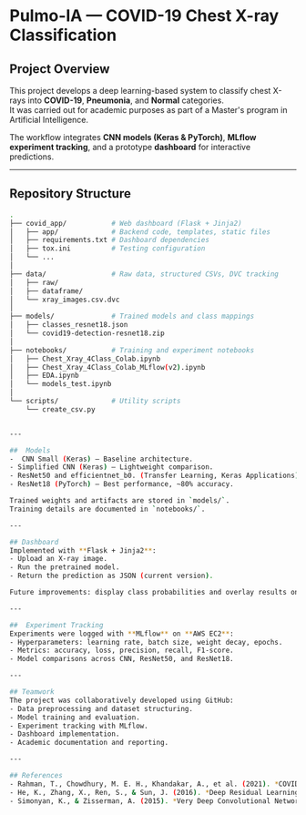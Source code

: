# Pulmo-IA — COVID-19 Chest X-ray Classification

##  Project Overview
This project develops a deep learning-based system to classify chest X-rays into **COVID-19**, **Pneumonia**, and **Normal** categories.  
It was carried out for academic purposes as part of a Master's program in Artificial Intelligence.

The workflow integrates **CNN models (Keras & PyTorch)**, **MLflow experiment tracking**, and a prototype **dashboard** for interactive predictions.

---

##  Repository Structure

```bash
.
├── covid_app/           # Web dashboard (Flask + Jinja2)
│   ├── app/             # Backend code, templates, static files
│   ├── requirements.txt # Dashboard dependencies
│   ├── tox.ini          # Testing configuration
│   └── ...
│
├── data/                # Raw data, structured CSVs, DVC tracking
│   ├── raw/             
│   ├── dataframe/
│   └── xray_images.csv.dvc
│
├── models/              # Trained models and class mappings
│   ├── classes_resnet18.json
│   └── covid19-detection-resnet18.zip
│
├── notebooks/           # Training and experiment notebooks
│   ├── Chest_Xray_4Class_Colab.ipynb
│   ├── Chest_Xray_4Class_Colab_MLflow(v2).ipynb
│   ├── EDA.ipynb
│   └── models_test.ipynb
│
└── scripts/             # Utility scripts
    └── create_csv.py


---

##  Models
-  CNN Small (Keras) — Baseline architecture.  
- Simplified CNN (Keras) — Lightweight comparison.  
- ResNet50 and efficientnet_b0. (Transfer Learning, Keras Applications) — Pretrained on ImageNet.  
- ResNet18 (PyTorch) — Best performance, ~80% accuracy.  

Trained weights and artifacts are stored in `models/`.  
Training details are documented in `notebooks/`.  

---

## Dashboard
Implemented with **Flask + Jinja2**:
- Upload an X-ray image.  
- Run the pretrained model.  
- Return the prediction as JSON (current version).  

Future improvements: display class probabilities and overlay results on the uploaded image.

---

##  Experiment Tracking
Experiments were logged with **MLflow** on **AWS EC2**:
- Hyperparameters: learning rate, batch size, weight decay, epochs.  
- Metrics: accuracy, loss, precision, recall, F1-score.  
- Model comparisons across CNN, ResNet50, and ResNet18.  

---

## Teamwork
The project was collaboratively developed using GitHub:
- Data preprocessing and dataset structuring.  
- Model training and evaluation.  
- Experiment tracking with MLflow.  
- Dashboard implementation.  
- Academic documentation and reporting.  

---

## References
- Rahman, T., Chowdhury, M. E. H., Khandakar, A., et al. (2021). *COVID-19 radiography database*. arXiv:2105.10971.  
- He, K., Zhang, X., Ren, S., & Sun, J. (2016). *Deep Residual Learning for Image Recognition*. CVPR.  
- Simonyan, K., & Zisserman, A. (2015). *Very Deep Convolutional Networks for Large-Scale Image Recognition*. ICLR.  
